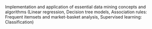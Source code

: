 Implementation and application of essential data mining concepts and algorithms (Linear regression, Decision tree models, Association rules: Frequent itemsets and market-basket analysis, Supervised learning: Classification)
